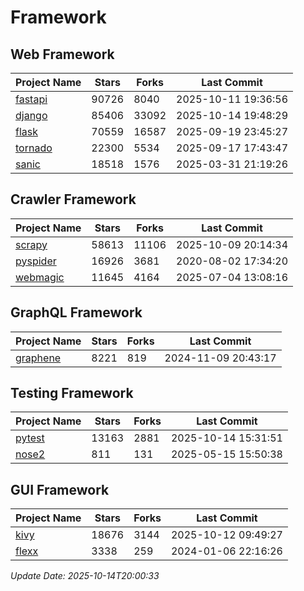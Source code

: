 # Framework

## Web Framework
| Project Name | Stars | Forks | Last Commit |
| ------------ | ----- | ----- | ----------- |
| [fastapi](https://github.com/fastapi/fastapi) | 90726 | 8040 | 2025-10-11 19:36:56 |
| [django](https://github.com/django/django) | 85406 | 33092 | 2025-10-14 19:48:29 |
| [flask](https://github.com/pallets/flask) | 70559 | 16587 | 2025-09-19 23:45:27 |
| [tornado](https://github.com/tornadoweb/tornado) | 22300 | 5534 | 2025-09-17 17:43:47 |
| [sanic](https://github.com/sanic-org/sanic) | 18518 | 1576 | 2025-03-31 21:19:26 |

## Crawler Framework
| Project Name | Stars | Forks | Last Commit |
| ------------ | ----- | ----- | ----------- |
| [scrapy](https://github.com/scrapy/scrapy) | 58613 | 11106 | 2025-10-09 20:14:34 |
| [pyspider](https://github.com/binux/pyspider) | 16926 | 3681 | 2020-08-02 17:34:20 |
| [webmagic](https://github.com/code4craft/webmagic) | 11645 | 4164 | 2025-07-04 13:08:16 |

## GraphQL Framework
| Project Name | Stars | Forks | Last Commit |
| ------------ | ----- | ----- | ----------- |
| [graphene](https://github.com/graphql-python/graphene) | 8221 | 819 | 2024-11-09 20:43:17 |

## Testing Framework
| Project Name | Stars | Forks | Last Commit |
| ------------ | ----- | ----- | ----------- |
| [pytest](https://github.com/pytest-dev/pytest) | 13163 | 2881 | 2025-10-14 15:31:51 |
| [nose2](https://github.com/nose-devs/nose2) | 811 | 131 | 2025-05-15 15:50:38 |

## GUI Framework
| Project Name | Stars | Forks | Last Commit |
| ------------ | ----- | ----- | ----------- |
| [kivy](https://github.com/kivy/kivy) | 18676 | 3144 | 2025-10-12 09:49:27 |
| [flexx](https://github.com/flexxui/flexx) | 3338 | 259 | 2024-01-06 22:16:26 |

*Update Date: 2025-10-14T20:00:33*